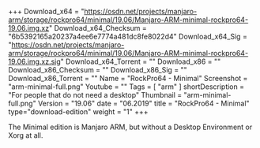 +++
Download_x64 = "https://osdn.net/projects/manjaro-arm/storage/rockpro64/minimal/19.06/Manjaro-ARM-minimal-rockpro64-19.06.img.xz"
Download_x64_Checksum = "6b5392165a20237a4ee6e7774a481dc8fe8022d4"
Download_x64_Sig = "https://osdn.net/projects/manjaro-arm/storage/rockpro64/minimal/19.06/Manjaro-ARM-minimal-rockpro64-19.06.img.xz.sig"
Download_x64_Torrent = ""
Download_x86 = ""
Download_x86_Checksum = ""
Download_x86_Sig = ""
Download_x86_Torrent = ""
Name = "RockPro64 - Minimal"
Screenshot = "arm-minimal-full.png"
Youtube = ""
Tags = [ "arm" ]
shortDescription = "For people that do not need a desktop"
Thumbnail = "arm-minimal-full.png"
Version = "19.06"
date = "06.2019"
title = "RockPro64 - Minimal"
type="download-edition"
weight = "1"
+++

The Minimal edition is Manjaro ARM, but without a Desktop Environment or Xorg at all.

